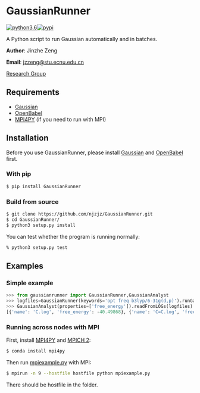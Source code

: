 # GaussianRunner
[![python3.6](https://img.shields.io/badge/python-3.6-blue.svg)](https://badge.fury.io/py/GaussianRunner)[![pypi](https://badge.fury.io/py/GaussianRunner.svg)](https://badge.fury.io/py/MDDatasetMaker)

A Python script to run Gaussian automatically and in batches.

**Author**: Jinzhe Zeng

**Email**: jzzeng@stu.ecnu.edu.cn

[Research Group](http://computchem.cn)

## Requirements
* [Gaussian](http://gaussian.com/)
* [OpenBabel](https://github.com/openbabel/openbabel)
* [MPI4PY](https://github.com/mpi4py/mpi4py) (if you need to run with MPI)

## Installation

Before you use GaussianRunner, please install [Gaussian](http://gaussian.com/) and [OpenBabel](https://github.com/openbabel/openbabel) first.

### With pip
```sh
$ pip install GaussianRunner
```
### Build from source
```sh
$ git clone https://github.com/njzjz/GaussianRunner.git
$ cd GaussianRunner/
$ python3 setup.py install
```

You can test whether the program is running normally:
```sh
% python3 setup.py test
```

## Examples
### Simple example

```python
>>> from gaussianrunner import GaussianRunner,GaussianAnalyst
>>> logfiles=GaussianRunner(keywords='opt freq b3lyp/6-31g(d,p)').runGaussianInParallel('SMILES',['C','C=C','CC','CO','OCCO','C=O','CN','O=O','O'])
>>> GaussianAnalyst(properties=['free_energy']).readFromLOGs(logfiles)
[{'name': 'C.log', 'free_energy': -40.49868}, {'name': 'C=C.log', 'free_energy': -78.563562}, {'name': 'CC.log', 'free_energy': -79.786915}, {'name': 'CO.log', 'free_energy': -115.69529}, {'name': 'OCCO.log', 'free_energy': -230.198798}, {'name': 'C=O.log', 'free_energy': -114.498144}, {'name': 'CN.log', 'free_energy': -95.822381}, {'name': 'O=O.log', 'free_energy': -150.272624}, {'name': 'O.log', 'free_energy': -76.416031}]
```

### Running across nodes with MPI

First, install [MPI4PY](https://github.com/mpi4py/mpi4py) and [MPICH 2](https://github.com/pmodels/mpich):

```bash
$ conda install mpi4py
```

Then run [mpiexample.py](examples/mpiexample.py) with MPI:
```bash
$ mpirun -n 9 --hostfile hostfile python mpiexample.py
```

There should be hostfile in the folder.
